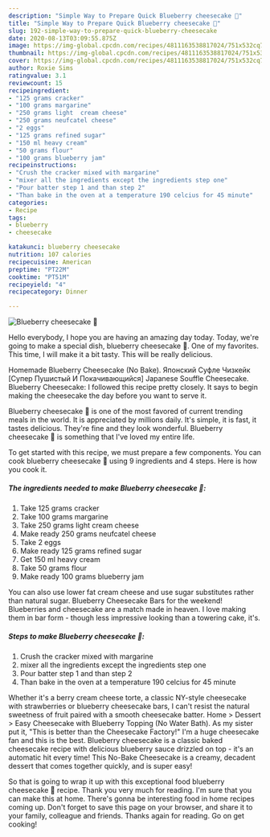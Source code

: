 ```yaml
---
description: "Simple Way to Prepare Quick Blueberry cheesecake 🎀"
title: "Simple Way to Prepare Quick Blueberry cheesecake 🎀"
slug: 192-simple-way-to-prepare-quick-blueberry-cheesecake
date: 2020-08-13T03:09:55.875Z
image: https://img-global.cpcdn.com/recipes/4811163538817024/751x532cq70/blueberry-cheesecake-🎀-recipe-main-photo.jpg
thumbnail: https://img-global.cpcdn.com/recipes/4811163538817024/751x532cq70/blueberry-cheesecake-🎀-recipe-main-photo.jpg
cover: https://img-global.cpcdn.com/recipes/4811163538817024/751x532cq70/blueberry-cheesecake-🎀-recipe-main-photo.jpg
author: Roxie Sims
ratingvalue: 3.1
reviewcount: 15
recipeingredient:
- "125 grams cracker"
- "100 grams margarine"
- "250 grams light  cream cheese"
- "250 grams neufcatel cheese"
- "2 eggs"
- "125 grams refined sugar"
- "150 ml heavy cream"
- "50 grams flour"
- "100 grams blueberry jam"
recipeinstructions:
- "Crush the cracker mixed with margarine"
- "mixer all the ingredients except the ingredients step one"
- "Pour batter step 1 and than step 2"
- "Than bake in the oven at a temperature 190 celcius for 45 minute"
categories:
- Recipe
tags:
- blueberry
- cheesecake

katakunci: blueberry cheesecake 
nutrition: 107 calories
recipecuisine: American
preptime: "PT22M"
cooktime: "PT51M"
recipeyield: "4"
recipecategory: Dinner

---
```



![Blueberry cheesecake 🎀](https://img-global.cpcdn.com/recipes/4811163538817024/751x532cq70/blueberry-cheesecake-🎀-recipe-main-photo.jpg)

Hello everybody, I hope you are having an amazing day today. Today, we're going to make a special dish, blueberry cheesecake 🎀. One of my favorites. This time, I will make it a bit tasty. This will be really delicious.

Homemade Blueberry Cheesecake (No Bake). Японский Суфле Чизкейк [Супер Пушистый И Покачивающийся] Japanese Souffle Cheesecake. Blueberry Cheesecake: I followed this recipe pretty closely. It says to begin making the cheesecake the day before you want to serve it.

Blueberry cheesecake 🎀 is one of the most favored of current trending meals in the world. It is appreciated by millions daily. It's simple, it is fast, it tastes delicious. They're fine and they look wonderful. Blueberry cheesecake 🎀 is something that I've loved my entire life.


To get started with this recipe, we must prepare a few components. You can cook blueberry cheesecake 🎀 using 9 ingredients and 4 steps. Here is how you cook it.

<!--inarticleads1-->

##### The ingredients needed to make Blueberry cheesecake 🎀:

1. Take 125 grams cracker
1. Take 100 grams margarine
1. Take 250 grams light  cream cheese
1. Make ready 250 grams neufcatel cheese
1. Take 2 eggs
1. Make ready 125 grams refined sugar
1. Get 150 ml heavy cream
1. Take 50 grams flour
1. Make ready 100 grams blueberry jam


You can also use lower fat cream cheese and use sugar substitutes rather than natural sugar. Blueberry Cheesecake Bars for the weekend! Blueberries and cheesecake are a match made in heaven. I love making them in bar form - though less impressive looking than a towering cake, it&#39;s. 

<!--inarticleads2-->

##### Steps to make Blueberry cheesecake 🎀:

1. Crush the cracker mixed with margarine
1. mixer all the ingredients except the ingredients step one
1. Pour batter step 1 and than step 2
1. Than bake in the oven at a temperature 190 celcius for 45 minute


Whether it&#39;s a berry cream cheese torte, a classic NY-style cheesecake with strawberries or blueberry cheesecake bars, I can&#39;t resist the natural sweetness of fruit paired with a smooth cheesecake batter. Home &gt; Dessert &gt; Easy Cheesecake with Blueberry Topping (No Water Bath). As my sister put it, &#34;This is better than the Cheesecake Factory!&#34; I&#39;m a huge cheesecake fan and this is the best. Blueberry cheesecake is a classic baked cheesecake recipe with delicious blueberry sauce drizzled on top - it&#39;s an automatic hit every time! This No-Bake Cheesecake is a creamy, decadent dessert that comes together quickly, and is super easy! 

So that is going to wrap it up with this exceptional food blueberry cheesecake 🎀 recipe. Thank you very much for reading. I'm sure that you can make this at home. There's gonna be interesting food in home recipes coming up. Don't forget to save this page on your browser, and share it to your family, colleague and friends. Thanks again for reading. Go on get cooking!
